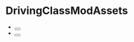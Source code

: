 # DrivingClassModAssets
<script>	function handleFileDownload(addr) {
  const response = await fetch(addr);
  const file = await response.blob(); 
  const downloadUrl = window.URL.createObjectURL(file); // 해당 file을 가리키는 url 생성
 
  const anchorElement = document.createElement('a');
  document.body.appendChild(anchorElement);
  anchorElement.download = 'some file'; // a tag에 download 속성을 줘서 클릭할 때 다운로드가 일어날 수 있도록 하기
  anchorElement.href = downloadUrl; // href에 url 달아주기
 
  anchorElement.click(); // 코드 상으로 클릭을 해줘서 다운로드를 트리거
 
  document.body.removeChild(anchorElement); // cleanup - 쓰임을 다한 a 태그 삭제
  window.URL.revokeObjectUrl(downloadUrl); // cleanup - 쓰임을 다한 url 객체 삭제
}</script>
* <button onclick="fandleFileDownload('bottombtn_off.png')">
* <button onclick="fandleFileDownload('bottombtn_pn.png')">
